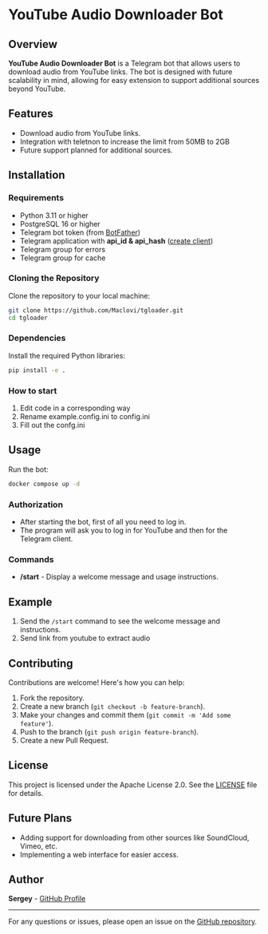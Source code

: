 # YouTube Audio Downloader Bot

## Overview

**YouTube Audio Downloader Bot** is a Telegram bot that allows users to download audio from YouTube links. The bot is designed with future scalability in mind, allowing for easy extension to support additional sources beyond YouTube.

## Features
- Download audio from YouTube links.
- Integration with teletnon to increase the limit from 50MB to 2GB
- Future support planned for additional sources.

## Installation

### Requirements

- Python 3.11 or higher
- PostgreSQL 16 or higher
- Telegram bot token (from [BotFather](https://t.me/botfather))
- Telegram application with **api_id & api_hash** ([create client](https://my.telegram.org/))
- Telegram group for errors
- Telegram group for cache

### Cloning the Repository

Clone the repository to your local machine:

```bash
git clone https://github.com/Maclovi/tgloader.git 
cd tgloader
```
### Dependencies

Install the required Python libraries:

```bash
pip install -e .
```
### How to start
1. Edit code in a corresponding way
2. Rename example.config.ini to config.ini
3. Fill out the confg.ini

## Usage

Run the bot:
```bash
docker compose up -d
```
### Authorization

- After starting the bot, first of all you need to log in. 
- The program will ask you to log in for YouTube and then for the Telegram client.
### Commands

- **/start** - Display a welcome message and usage instructions.

## Example

1. Send the `/start` command to see the welcome message and instructions.
2. Send link from youtube to extract audio
## Contributing

Contributions are welcome! Here's how you can help:

1. Fork the repository.
2. Create a new branch (`git checkout -b feature-branch`).
3. Make your changes and commit them (`git commit -m 'Add some feature'`).
4. Push to the branch (`git push origin feature-branch`).
5. Create a new Pull Request.

## License

This project is licensed under the Apache License 2.0. See the [LICENSE](LICENSE) file for details.

## Future Plans

- Adding support for downloading from other sources like SoundCloud, Vimeo, etc.
- Implementing a web interface for easier access.

## Author

**Sergey** - [GitHub Profile](https://github.com/Maclovi)

---

For any questions or issues, please open an issue on the [GitHub repository](https://github.com/Maclovi/tgloader/issues).
